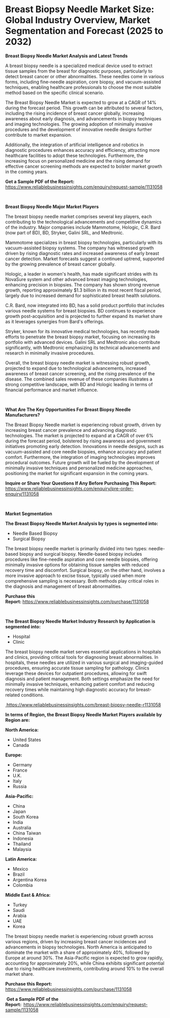 <p><h1>Breast Biopsy Needle Market Size: Global Industry Overview, Market Segmentation and Forecast (2025 to 2032)</h1></p><p><strong>Breast Biopsy Needle Market Analysis and Latest Trends</strong></p>
<p><p>A breast biopsy needle is a specialized medical device used to extract tissue samples from the breast for diagnostic purposes, particularly to detect breast cancer or other abnormalities. These needles come in various forms, including fine-needle aspiration, core biopsy, and vacuum-assisted techniques, enabling healthcare professionals to choose the most suitable method based on the specific clinical scenario.</p><p>The Breast Biopsy Needle Market is expected to grow at a CAGR of 14% during the forecast period. This growth can be attributed to several factors, including the rising incidence of breast cancer globally, increasing awareness about early diagnosis, and advancements in biopsy techniques and imaging technologies. The growing adoption of minimally invasive procedures and the development of innovative needle designs further contribute to market expansion. </p><p>Additionally, the integration of artificial intelligence and robotics in diagnostic procedures enhances accuracy and efficiency, attracting more healthcare facilities to adopt these technologies. Furthermore, the increasing focus on personalized medicine and the rising demand for effective cancer screening methods are expected to bolster market growth in the coming years.</p></p>
<p><strong>Get a Sample PDF of the Report:&nbsp;</strong> <a href="https://www.reliablebusinessinsights.com/enquiry/request-sample/1131058?utm_campaign=116&utm_medium=2&utm_source=Github&utm_content=ia&utm_term=13042025&utm_id=breast-biopsy-needle">https://www.reliablebusinessinsights.com/enquiry/request-sample/1131058</a></p>
<p>&nbsp;</p>
<p><strong>Breast Biopsy Needle Major Market Players</strong></p>
<p><p>The breast biopsy needle market comprises several key players, each contributing to the technological advancements and competitive dynamics of the industry. Major companies include Mammotome, Hologic, C.R. Bard (now part of BD), BD, Stryker, Galini SRL, and Medtronic.</p><p>Mammotome specializes in breast biopsy technologies, particularly with its vacuum-assisted biopsy systems. The company has witnessed growth driven by rising diagnostic rates and increased awareness of early breast cancer detection. Market forecasts suggest a continued uptrend, supported by the growing prevalence of breast cancer globally.</p><p>Hologic, a leader in women's health, has made significant strides with its NovaSure system and other advanced breast imaging technologies, enhancing precision in biopsies. The company has shown strong revenue growth, reporting approximately $1.3 billion in its most recent fiscal period, largely due to increased demand for sophisticated breast health solutions.</p><p>C.R. Bard, now integrated into BD, has a solid product portfolio that includes various needle systems for breast biopsies. BD continues to experience growth post-acquisition and is projected to further expand its market share as it leverages synergies from Bard's offerings.</p><p>Stryker, known for its innovative medical technologies, has recently made efforts to penetrate the breast biopsy market, focusing on increasing its portfolio with advanced devices. Galini SRL and Medtronic also contribute significantly, with Medtronic emphasizing its technical advancements and research in minimally invasive procedures.</p><p>Overall, the breast biopsy needle market is witnessing robust growth, projected to expand due to technological advancements, increased awareness of breast cancer screening, and the rising prevalence of the disease. The combined sales revenue of these companies illustrates a strong competitive landscape, with BD and Hologic leading in terms of financial performance and market influence.</p></p>
<p>&nbsp;</p>
<p><strong>What Are The Key Opportunities For Breast Biopsy Needle Manufacturers?</strong></p>
<p><p>The Breast Biopsy Needle market is experiencing robust growth, driven by increasing breast cancer prevalence and advancing diagnostic technologies. The market is projected to expand at a CAGR of over 6% during the forecast period, bolstered by rising awareness and government initiatives promoting early detection. Innovations in needle designs, such as vacuum-assisted and core needle biopsies, enhance accuracy and patient comfort. Furthermore, the integration of imaging technologies improves procedural outcomes. Future growth will be fueled by the development of minimally invasive techniques and personalized medicine approaches, positioning the market for significant expansion in the coming years.</p></p>
<p><strong>Inquire or Share Your Questions If Any Before Purchasing This Report:</strong> <a href="https://www.reliablebusinessinsights.com/enquiry/pre-order-enquiry/1131058?utm_campaign=116&utm_medium=2&utm_source=Github&utm_content=ia&utm_term=13042025&utm_id=breast-biopsy-needle">https://www.reliablebusinessinsights.com/enquiry/pre-order-enquiry/1131058</a></p>
<p>&nbsp;</p>
<p><strong>Market Segmentation</strong></p>
<p><strong>The Breast Biopsy Needle Market Analysis by types is segmented into:</strong></p>
<p><ul><li>Needle Based Biopsy</li><li>Surgical Biopsy</li></ul></p>
<p><p>The breast biopsy needle market is primarily divided into two types: needle-based biopsy and surgical biopsy. Needle-based biopsy includes procedures like fine-needle aspiration and core needle biopsies, offering minimally invasive options for obtaining tissue samples with reduced recovery time and discomfort. Surgical biopsy, on the other hand, involves a more invasive approach to excise tissue, typically used when more comprehensive sampling is necessary. Both methods play critical roles in the diagnosis and management of breast abnormalities.</p></p>
<p><strong>Purchase this Report:&nbsp;</strong><a href="https://www.reliablebusinessinsights.com/purchase/1131058?utm_campaign=116&utm_medium=2&utm_source=Github&utm_content=ia&utm_term=13042025&utm_id=breast-biopsy-needle">https://www.reliablebusinessinsights.com/purchase/1131058</a></p>
<p>&nbsp;</p>
<p><strong>The Breast Biopsy Needle Market Industry Research by Application is segmented into:</strong></p>
<p><ul><li>Hospital</li><li>Clinic</li></ul></p>
<p><p>The breast biopsy needle market serves essential applications in hospitals and clinics, providing critical tools for diagnosing breast abnormalities. In hospitals, these needles are utilized in various surgical and imaging-guided procedures, ensuring accurate tissue sampling for pathology. Clinics leverage these devices for outpatient procedures, allowing for swift diagnosis and patient management. Both settings emphasize the need for minimally invasive techniques, enhancing patient comfort and reducing recovery times while maintaining high diagnostic accuracy for breast-related conditions.</p></p>
<p><a href="https://www.reliablebusinessinsights.com/breast-biopsy-needle-r1131058?utm_campaign=116&utm_medium=2&utm_source=Github&utm_content=ia&utm_term=13042025&utm_id=breast-biopsy-needle">&nbsp;https://www.reliablebusinessinsights.com/breast-biopsy-needle-r1131058</a></p>
<p><strong>In terms of Region, the Breast Biopsy Needle Market Players available by Region are:</strong></p>
<p>
    <p> <strong> North America: </strong>
        <ul>
            <li>United States</li>
            <li>Canada</li>
        </ul>
        </p> 
    <p> <strong> Europe: </strong>
        <ul>
            <li>Germany</li>
            <li>France</li>
            <li>U.K.</li>
            <li>Italy</li>
            <li>Russia</li>
        </ul>
        </p> 
    <p> <strong> Asia-Pacific: </strong>
        <ul>
            <li>China</li>
            <li>Japan</li>
            <li>South Korea</li>
            <li>India</li>
            <li>Australia</li>
            <li>China Taiwan</li>
            <li>Indonesia</li>
            <li>Thailand</li>
            <li>Malaysia</li>
        </ul>
        </p> 
    <p> <strong> Latin America: </strong>
        <ul>
            <li>Mexico</li>
            <li>Brazil</li>
            <li>Argentina Korea</li>
            <li>Colombia</li>
        </ul>
        </p> 
    <p> <strong> Middle East & Africa: </strong>
        <ul>
            <li>Turkey</li>
            <li>Saudi</li>
            <li>Arabia</li>
            <li>UAE</li>
            <li>Korea</li>
        </ul>
    </p>
    </p>
<p><p>The breast biopsy needle market is experiencing robust growth across various regions, driven by increasing breast cancer incidences and advancements in biopsy technologies. North America is anticipated to dominate the market with a share of approximately 40%, followed by Europe at around 30%. The Asia-Pacific region is expected to grow rapidly, accounting for approximately 20%, while China exhibits significant potential due to rising healthcare investments, contributing around 10% to the overall market share.</p></p>
<p><strong>Purchase this Report: </strong><a href="https://www.reliablebusinessinsights.com/purchase/1131058?utm_campaign=116&utm_medium=2&utm_source=Github&utm_content=ia&utm_term=13042025&utm_id=breast-biopsy-needle">https://www.reliablebusinessinsights.com/purchase/1131058</a></p>
<p>&nbsp;<strong>Get a Sample PDF of the Report:&nbsp;&nbsp;</strong><a href="https://www.reliablebusinessinsights.com/enquiry/request-sample/1131058?utm_campaign=116&utm_medium=2&utm_source=Github&utm_content=ia&utm_term=13042025&utm_id=breast-biopsy-needle">https://www.reliablebusinessinsights.com/enquiry/request-sample/1131058</a></p>
<p><strong></strong></p>
<p><p></p><p></p><p></p></p>